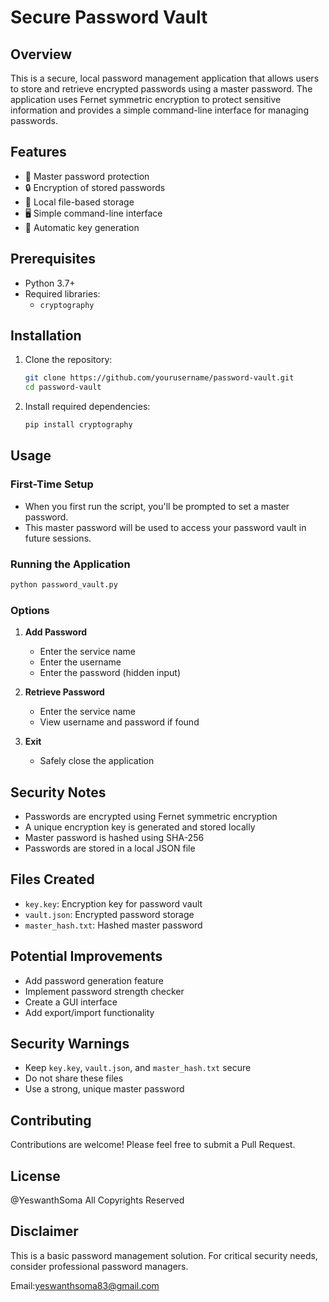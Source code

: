 # Secure Password Vault

## Overview

This is a secure, local password management application that allows users to store and retrieve encrypted passwords using a master password. The application uses Fernet symmetric encryption to protect sensitive information and provides a simple command-line interface for managing passwords.

## Features

- 🔐 Master password protection
- 🔒 Encryption of stored passwords
- 💾 Local file-based storage
- 🖥️ Simple command-line interface
- 🔑 Automatic key generation

## Prerequisites

- Python 3.7+
- Required libraries:
  - `cryptography`

## Installation

1. Clone the repository:
   ```bash
   git clone https://github.com/yourusername/password-vault.git
   cd password-vault
   ```

2. Install required dependencies:
   ```bash
   pip install cryptography
   ```

## Usage

### First-Time Setup
- When you first run the script, you'll be prompted to set a master password.
- This master password will be used to access your password vault in future sessions.

### Running the Application
```bash
python password_vault.py
```

### Options
1. **Add Password**
   - Enter the service name
   - Enter the username
   - Enter the password (hidden input)

2. **Retrieve Password**
   - Enter the service name
   - View username and password if found

3. **Exit**
   - Safely close the application

## Security Notes

- Passwords are encrypted using Fernet symmetric encryption
- A unique encryption key is generated and stored locally
- Master password is hashed using SHA-256
- Passwords are stored in a local JSON file

## Files Created

- `key.key`: Encryption key for password vault
- `vault.json`: Encrypted password storage
- `master_hash.txt`: Hashed master password

## Potential Improvements

- Add password generation feature
- Implement password strength checker
- Create a GUI interface
- Add export/import functionality

## Security Warnings

- Keep `key.key`, `vault.json`, and `master_hash.txt` secure
- Do not share these files
- Use a strong, unique master password

## Contributing

Contributions are welcome! Please feel free to submit a Pull Request.

## License

@YeswanthSoma All Copyrights Reserved

## Disclaimer

This is a basic password management solution. For critical security needs, consider professional password managers.

Email:yeswanthsoma83@gmail.com

